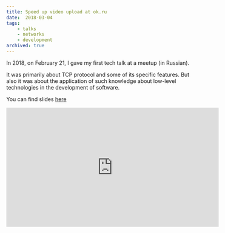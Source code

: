 ```yaml
---
title: Speed up video upload at ok.ru
date:  2018-03-04
tags:
    - talks
    - networks
    - development
archived: true
---
```


In 2018, on February 21, I gave my first tech talk at a meetup (in Russian).

It was primarily about TCP protocol and some of its specific features. But also it was about the application of such knowledge about low-level technologies in the development of software.

You can find slides [here](https://speakerdeck.com/dsdolzhenko/kak-ia-uskorial-zaghruzku-vidieo-v-ok-dot-ru)

<iframe width="560" height="315" src="https://www.youtube.com/embed/vmSsEmwh9k4" frameborder="0" allow="autoplay; encrypted-media" allowfullscreen></iframe>
